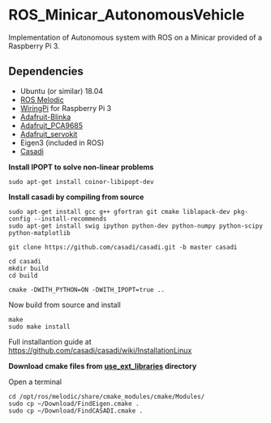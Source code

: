 # ROS_Minicar_AutonomousVehicle
Implementation of Autonomous system with ROS on a Minicar provided of a Raspberry Pi 3.
## Dependencies
- Ubuntu (or similar) 18.04
- [ROS Melodic](http://wiki.ros.org/melodic/Installation/Ubuntu)
- [WiringPi](http://wiringpi.com/wiringpi-updated-for-the-pi-v3plus/) for Raspberry Pi 3
- [Adafruit-Blinka](pypi.org/project/Adafruit-Blinka/)
- [Adafruit_PCA9685](https://github.com/adafruit/Adafruit_CircuitPython_PCA9685)
- [Adafruit_servokit](https://docs.circuitpython.org/projects/servokit/en/latest/index.html)
- Eigen3 (included in ROS)
- [Casadi](https://github.com/casadi/casadi)


 **Install IPOPT to solve non-linear problems**

```
sudo apt-get install coinor-libipopt-dev
```
**Install casadi by compiling from source**

```
sudo apt-get install gcc g++ gfortran git cmake liblapack-dev pkg-config --install-recommends
sudo apt-get install swig ipython python-dev python-numpy python-scipy python-matplotlib

git clone https://github.com/casadi/casadi.git -b master casadi

cd casadi
mkdir build
cd build

cmake -DWITH_PYTHON=ON -DWITH_IPOPT=true ..
```
Now build from source and install
```
make
sudo make install
```

Full installantion guide at https://github.com/casadi/casadi/wiki/InstallationLinux


**Download cmake files from [use_ext_libraries](/use_ext_libraries) directory**

Open a terminal

```
cd /opt/ros/melodic/share/cmake_modules/cmake/Modules/
sudo cp ~/Download/FindEigen.cmake .
sudo cp ~/Download/FindCASADI.cmake .
```
